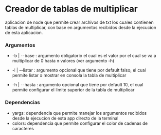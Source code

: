 # Creador de tablas de multiplicar
aplicacion de node que permite crear archivos de txt los cuales contienen tablas de multiplicar, con base en argumentos recibidos desde la ejecucion de esta aplicacion.

### Argumentos
- -b | --base : argumento obligatorio el cual es el valor por el cual se va a multiplicar de 0 hasta n valores (ver argumento -h)

- -l | --listar : argumento opcional que tiene por default falso, el cual permite listar o mostrar en consola la tabla de multiplicar

- -h | --hasta : argumento opcional que tiene por default 10, el cual permite configurar el limite superior de la tabla de multiplicar

### Dependencias
- yargs: dependencia que permite manejar los argumentos recibidos desde la ejecucion de esta app directo de la terminal
- colors: dependencia que permite configurar el color de cadenas de caracteres